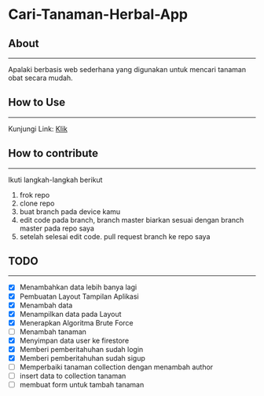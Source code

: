 # **Cari-Tanaman-Herbal-App**

## About

---

Apalaki berbasis web sederhana yang digunakan untuk mencari tanaman obat secara mudah.

## How to Use

---

Kunjungi Link:
[Klik](https://cariherbal.vercel.app/)

## How to contribute

---

Ikuti langkah-langkah berikut

1. frok repo
2. clone repo
3. buat branch pada device kamu
4. edit code pada branch, branch master biarkan sesuai dengan branch master pada repo saya
5. setelah selesai edit code. pull request branch ke repo saya

## TODO

---

- [x] Menambahkan data lebih banya lagi
- [x] Pembuatan Layout Tampilan Aplikasi
- [x] Menambah data
- [x] Menampilkan data pada Layout
- [x] Menerapkan Algoritma Brute Force
- [ ] Menambah tanaman
- [x] Menyimpan data user ke firestore
- [x] Memberi pemberitahuhan sudah login
- [x] Memberi pemberitahuhan sudah sigup
- [ ] Memperbaiki tanaman collection dengan menambah author
- [ ] insert data to collection tanaman
- [ ] membuat form untuk tambah tanaman
